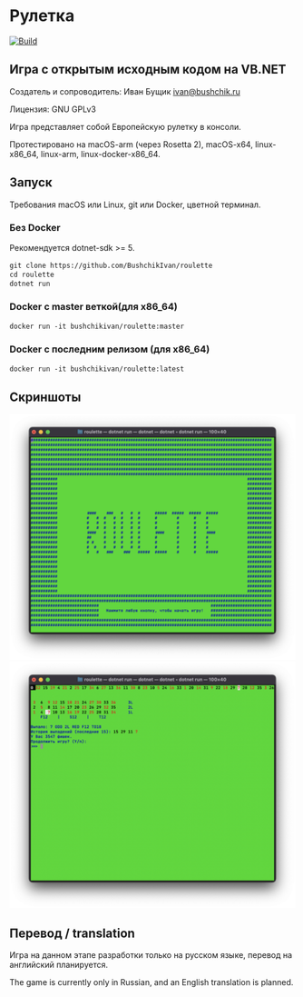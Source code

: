 # Рулетка
[![Build](https://github.com/BushchikIvan/roulette/actions/workflows/dotnet.yml/badge.svg)](https://github.com/BushchikIvan/roulette/actions/workflows/dotnet.yml)


## Игра с открытым исходным кодом на VB.NET

Создатель и сопроводитель: Иван Бущик <ivan@bushchik.ru>

Лицензия: GNU GPLv3

Игра представляет собой Европейскую рулетку в консоли.

Протестировано на macOS-arm (через Rosetta 2), macOS-x64, linux-x86_64, linux-arm, linux-docker-x86_64.

## Запуск

Требования macOS или Linux, git или Docker, цветной терминал.

### Без Docker

Рекомендуется dotnet-sdk >= 5.

    git clone https://github.com/BushchikIvan/roulette
    cd roulette
    dotnet run

### Docker с master веткой(для x86_64)

    docker run -it bushchikivan/roulette:master
    
### Docker с последним релизом (для x86_64)

    docker run -it bushchikivan/roulette:latest

## Скриншоты

![Скриншот 1](screenshots/1.png)
![Скриншот 2](screenshots/2.png)

## Перевод / translation

Игра на данном этапе разработки только на русском языке, перевод на английский планируется.

The game is currently only in Russian, and an English translation is planned.

